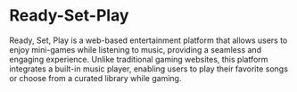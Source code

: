 # Ready-Set-Play
Ready, Set, Play is a web-based entertainment platform that allows users to enjoy mini-games while listening to music, providing a seamless and engaging experience. Unlike traditional gaming websites, this platform integrates a built-in music player, enabling users to play their favorite songs or choose from a curated library while gaming.
